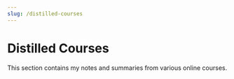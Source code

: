 ```yaml
---
slug: /distilled-courses
---
```


# Distilled Courses

This section contains my notes and summaries from various online courses.
